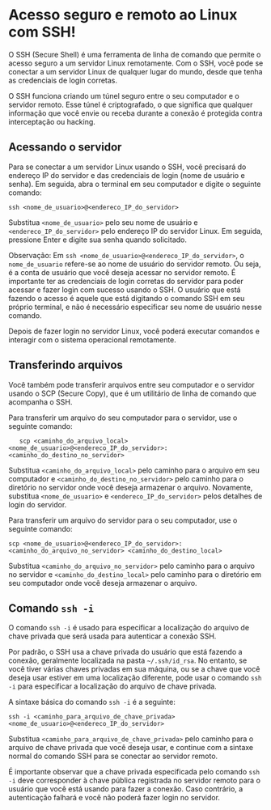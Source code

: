 # Acesso seguro e remoto ao Linux com SSH!

O SSH (Secure Shell) é uma ferramenta de linha de comando que permite o acesso seguro a um servidor Linux remotamente. Com o SSH, você pode se conectar a um servidor Linux de qualquer lugar do mundo, desde que tenha as credenciais de login corretas.

O SSH funciona criando um túnel seguro entre o seu computador e o servidor remoto. Esse túnel é criptografado, o que significa que qualquer informação que você envie ou receba durante a conexão é protegida contra interceptação ou hacking.

## Acessando o servidor

Para se conectar a um servidor Linux usando o SSH, você precisará do endereço IP do servidor e das credenciais de login (nome de usuário e senha). Em seguida, abra o terminal em seu computador e digite o seguinte comando:


    ssh <nome_de_usuario>@<endereco_IP_do_servidor>

Substitua `<nome_de_usuario>` pelo seu nome de usuário e `<endereco_IP_do_servidor>` pelo endereço IP do servidor Linux. Em seguida, pressione Enter e digite sua senha quando solicitado.

Observação: Em `ssh <nome_de_usuario>@<endereco_IP_do_servidor>`, o `nome_de_usuario` refere-se ao nome de usuário do servidor remoto. Ou seja, é a conta de usuário que você deseja acessar no servidor remoto. É importante ter as credenciais de login corretas do servidor para poder acessar e fazer login com sucesso usando o SSH. O usuário que está fazendo o acesso é aquele que está digitando o comando SSH em seu próprio terminal, e não é necessário especificar seu nome de usuário nesse comando.

Depois de fazer login no servidor Linux, você poderá executar comandos e interagir com o sistema operacional remotamente.

## Transferindo arquivos

Você também pode transferir arquivos entre seu computador e o servidor usando o SCP (Secure Copy), que é um utilitário de linha de comando que acompanha o SSH.

Para transferir um arquivo do seu computador para o servidor, use o seguinte comando:


       scp <caminho_do_arquivo_local> <nome_de_usuario>@<endereco_IP_do_servidor>:<caminho_do_destino_no_servidor>



Substitua `<caminho_do_arquivo_local>` pelo caminho para o arquivo em seu computador e `<caminho_do_destino_no_servidor>` pelo caminho para o diretório no servidor onde você deseja armazenar o arquivo. Novamente, substitua `<nome_de_usuario>` e `<endereco_IP_do_servidor>` pelos detalhes de login do servidor.

Para transferir um arquivo do servidor para o seu computador, use o seguinte comando:

    scp <nome_de_usuario>@<endereco_IP_do_servidor>:<caminho_do_arquivo_no_servidor> <caminho_do_destino_local>

Substitua `<caminho_do_arquivo_no_servidor>` pelo caminho para o arquivo no servidor e `<caminho_do_destino_local>` pelo caminho para o diretório em seu computador onde você deseja armazenar o arquivo.


## Comando `ssh -i`

O comando `ssh -i` é usado para especificar a localização do arquivo de chave privada que será usada para autenticar a conexão SSH. 

Por padrão, o SSH usa a chave privada do usuário que está fazendo a conexão, geralmente localizada na pasta `~/.ssh/id_rsa`. No entanto, se você tiver várias chaves privadas em sua máquina, ou se a chave que você deseja usar estiver em uma localização diferente, pode usar o comando `ssh -i` para especificar a localização do arquivo de chave privada.

A sintaxe básica do comando `ssh -i` é a seguinte:

    ssh -i <caminho_para_arquivo_de_chave_privada> <nome_de_usuario>@<endereco_IP_do_servidor>

Substitua `<caminho_para_arquivo_de_chave_privada>` pelo caminho para o arquivo de chave privada que você deseja usar, e continue com a sintaxe normal do comando SSH para se conectar ao servidor remoto.

É importante observar que a chave privada especificada pelo comando `ssh -i` deve corresponder à chave pública registrada no servidor remoto para o usuário que você está usando para fazer a conexão. Caso contrário, a autenticação falhará e você não poderá fazer login no servidor.


